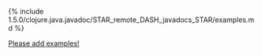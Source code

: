 {% include 1.5.0/clojure.java.javadoc/STAR_remote_DASH_javadocs_STAR/examples.md %}

[Please add examples!](https://github.com/arrdem/grimoire/edit/master/_includes/1.6.0/clojure.java.javadoc/STAR_remote_DASH_javadocs_STAR/examples.md)
